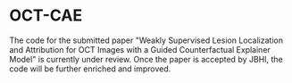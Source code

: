 # OCT-CAE
The code for the submitted paper "Weakly Supervised Lesion Localization and Attribution for OCT Images with a Guided Counterfactual Explainer Model" is currently under review. 
Once the paper is accepted by JBHI, the code will be further enriched and improved.

